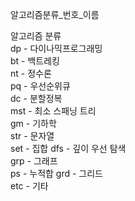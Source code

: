 알고리즘분류_번호_이름  
  
알고리즘 분류  
dp - 다이나믹프로그래밍  
bt - 백트레킹  
nt - 정수론  
pq - 우선순위큐  
dc - 분할정복  
mst - 최소 스패닝 트리  
gm - 기하학  
str - 문자열  
set - 집합
dfs - 깊이 우선 탐색  
grp - 그래프  
ps - 누적합
grd - 그리드  
etc - 기타  
